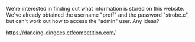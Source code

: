 We're interested in finding out what information is stored on this website.
We've already obtained the username "proff" and the password "strobe.c", but
can't work out how to access the "admin" user. Any ideas?

https://dancing-dingoes.ctfcompetition.com/
